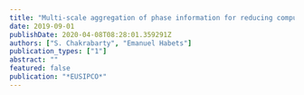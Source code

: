 ```yaml
---
title: "Multi-scale aggregation of phase information for reducing computational cost of CNN based DOA estimation"
date: 2019-09-01
publishDate: 2020-04-08T08:28:01.359291Z
authors: ["S. Chakrabarty", "Emanuel Habets"]
publication_types: ["1"]
abstract: ""
featured: false
publication: "*EUSIPCO*"
---
```


